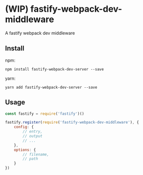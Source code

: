# (WIP) fastify-webpack-dev-middleware

A fastify webpack dev middleware

## Install
npm:
```
npm install fastify-webpack-dev-server --save
```
yarn:
```
yarn add fastify-webpack-dev-server --save
```

## Usage
```javascript
const fastify = require('fastify')()

fastify.register(require('fastify-webpack-dev-middleware'), {
    config: {
        // entry,
        // output
        // ...
    },
    options: {
        // filename,
        // path
    }
})
```